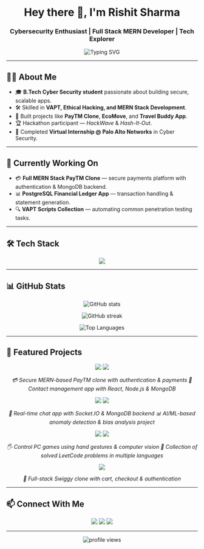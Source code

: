 <h1 align="center">Hey there 👋, I'm Rishit Sharma</h1>
<h3 align="center">Cybersecurity Enthusiast | Full Stack MERN Developer | Tech Explorer</h3>

<p align="center">
  <img src="https://readme-typing-svg.herokuapp.com?size=20&duration=4000&color=00BFFF&center=true&vCenter=true&lines=B.Tech+Cyber+Security+Student;Building+Secure+Apps;VAPT+and+Ethical+Hacking;Exploring+AI+and+ML" alt="Typing SVG" />
</p>

---

## 👨‍💻 About Me

- 🎓 **B.Tech Cyber Security student** passionate about building secure, scalable apps.  
- 🛠 Skilled in **VAPT, Ethical Hacking, and MERN Stack Development**.  
- 🚀 Built projects like **PayTM Clone**, **EcoMove**, and **Travel Buddy App**.  
- 🏆 Hackathon participant — *HackWave* & *Hash-It-Out*.  
- 💼 Completed **Virtual Internship @ Palo Alto Networks** in Cyber Security.

---

## 🔭 Currently Working On

- 💳 **Full MERN Stack PayTM Clone** — secure payments platform with authentication & MongoDB backend.  
- 📊 **PostgreSQL Financial Ledger App** — transaction handling & statement generation.  
- 🔍 **VAPT Scripts Collection** — automating common penetration testing tasks.

---

## 🛠 Tech Stack

<p align="center">
  <img src="https://skillicons.dev/icons?i=cpp,python,js,react,nodejs,express,mongodb,postgresql,tailwind,git,github" />
</p>

---

## 📊 GitHub Stats

<p align="center">
  <img src="https://github-readme-stats.vercel.app/api?username=ghostreindeer09&show_icons=true&theme=tokyonight" alt="GitHub stats" />
</p>

<p align="center">
  <img src="https://github-readme-streak-stats.herokuapp.com/?user=ghostreindeer09&theme=tokyonight" alt="GitHub streak" />
</p>

<p align="center">
  <img src="https://github-readme-stats.vercel.app/api/top-langs/?username=ghostreindeer09&langs_count=5&layout=compact&theme=tokyonight&hide=html,css&custom_title=Most%20Used%20Languages%20(Highlight%20C%2B%2B)" alt="Top Languages" />
</p>

---

## 🚀 Featured Projects

<p align="center">
  <a href="https://github.com/ghostreindeer09/clone-paytm"><img src="https://github-readme-stats.vercel.app/api/pin/?username=ghostreindeer09&repo=clone-paytm&theme=tokyonight" /></a>
  <a href="https://github.com/ghostreindeer09/contact-app"><img src="https://github-readme-stats.vercel.app/api/pin/?username=ghostreindeer09&repo=contact-app&theme=tokyonight" /></a>
</p>
<p align="center">
  <em>💳 Secure MERN-based PayTM clone with authentication & payments</em>  
  <em>📇 Contact management app with React, Node.js & MongoDB</em>
</p>

<p align="center">
  <a href="https://github.com/ghostreindeer09/chat-app"><img src="https://github-readme-stats.vercel.app/api/pin/?username=ghostreindeer09&repo=chat-app&theme=tokyonight" /></a>
  <a href="https://github.com/ghostreindeer09/anomaly-bias-project"><img src="https://github-readme-stats.vercel.app/api/pin/?username=ghostreindeer09&repo=anomaly-bias-project&theme=tokyonight" /></a>
</p>
<p align="center">
  <em>💬 Real-time chat app with Socket.IO & MongoDB backend</em>  
  <em>📊 AI/ML-based anomaly detection & bias analysis project</em>
</p>

<p align="center">
  <a href="https://github.com/ghostreindeer09/hand-gesture-game-control"><img src="https://github-readme-stats.vercel.app/api/pin/?username=ghostreindeer09&repo=hand-gesture-game-control&theme=tokyonight" /></a>
  <a href="https://github.com/ghostreindeer09/leetcode"><img src="https://github-readme-stats.vercel.app/api/pin/?username=ghostreindeer09&repo=leetcode&theme=tokyonight" /></a>
</p>
<p align="center">
  <em>🖐️ Control PC games using hand gestures & computer vision</em>  
  <em>🧠 Collection of solved LeetCode problems in multiple languages</em>
</p>

<p align="center">
  <a href="https://github.com/ghostreindeer09/clone-swiggy"><img src="https://github-readme-stats.vercel.app/api/pin/?username=ghostreindeer09&repo=clone-swiggy&theme=tokyonight" /></a>
</p>
<p align="center">
  <em>🥡 Full-stack Swiggy clone with cart, checkout & authentication</em>
</p>

---

## 📫 Connect With Me

<p align="center">
  <a href="https://www.linkedin.com/in/rishit-sharma-048898339/"><img src="https://skillicons.dev/icons?i=linkedin" /></a>
  <a href="mailto:sharmayaara83@gmail.com"><img src="https://skillicons.dev/icons?i=gmail" /></a>
  <a href="https://github.com/ghostreindeer09"><img src="https://skillicons.dev/icons?i=github" /></a>
</p>

---

<p align="center">
  <img src="https://komarev.com/ghpvc/?username=ghostreindeer09&label=Profile%20views&color=00BFFF&style=flat" alt="profile views" />
</p>

